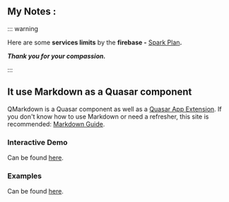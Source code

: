 <div class="q-pa-xl" vue-cmp-wrapper>
 <vue-cmp import="src/components/notes"><notes/></vue-cmp>
</div>  


## My Notes :

::: warning

   Here are some **services limits** by the **firebase -** [Spark Plan](https://firebase.google.com/pricing?authuser=0)**.**

   ***Thank you for your compassion.***
   
:::

<div class="q-px-md q-py-lg " vue-cmp-wrapper>
 <vue-cmp import="src/components/notes"><notes/></vue-cmp>
</div>  


## It use Markdown as a Quasar component

 QMarkdown is a Quasar component as well as a [Quasar App Extension](https://v1.quasar.dev/app-extensions/introduction).
 If you don't know how to use Markdown or need a refresher,
 this site is recommended: [Markdown Guide](https://www.markdownguide.org/).
 
 ### Interactive Demo
Can be found [here](https://quasarframework.github.io/quasar-ui-qmarkdown/demo).

 ### Examples
Can be found [here](https://quasarframework.github.io/quasar-ui-qmarkdown/examples).


